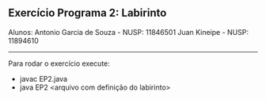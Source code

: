 ## Exercício Programa 2: Labirinto

Alunos: 
Antonio Garcia de Souza - NUSP: 11846501
Juan Kineipe - NUSP: 11894610

--------

Para rodar o exercício execute: 
- javac EP2.java
- java EP2 <arquivo com definição do labirinto> <criterio>
